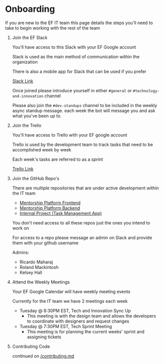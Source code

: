 # Onboarding

If you are new to the EF IT team this page details the steps you'll
need to take to begin working with the rest of the team

1. Join the EF Slack

   You'll have access to this Slack with your EF Google account

   Slack is used as the main method of communication within the
   organization

   There is also a mobile app for Slack that can be used if you
   prefer

   [Slack Link](https://join.slack.com/t/empowered-futures/shared_invite/zt-1hxgpij6a-J93vroAa9AfuHZhc4UZGog)

   Once joined please introduce yourself in either `#general` or `#technology-and-innovation` channel

   Please also join the `#dev-standups` channel to be included in the weekly async standup message. each week the bot will message you and ask what you've been up to.

2. Join the Trello

   You'll have access to Trello with your EF google account

   Trello is used by the development team to track tasks that need to
   be accomplished week by week

   Each week's tasks are referred to as a _sprint_

   [Trello Link](https://trello.com/invite/b/YYDqebhj/ATTI255eb7190978b439f0f2b7274ba2e46a16D7028D/mentorship-platform)

3. Join the GitHub Repo's

   There are multiple repositories that are under active development
   within the IT team

   - [Mentorship Platform Frontend](https://github.com/empoweredfutures/EF_Frontend)
   - [Mentorship Platform Backend](https://github.com/empoweredfutures/EF_Back)
   - [Internal Project (Task Management App)](https://github.com/empoweredfutures/internalFE)

   You don't need access to all these repos just the ones you intend
   to work on

   For access to a repo please message an admin on Slack and provide them with your github username

   Admins:

   - Ricardo Maharaj
   - Roland Mackintosh
   - Kelsey Hall

4. Attend the Weekly Meetings

   Your EF Google Calendar will have weekly meeting events

   Currently for the IT team we have 2 meetings each week

   - Tuesday @ 6:30PM EST, Tech and Innovation Sync Up
     - This meeting is with the design team and allows the developers to coordinate with designers and request changes
   - Tuesday @ 7:30PM EST, Tech Sprint Meeting
     - This meeting is for planning the current weeks' sprint and assigning tickets

5. Contributing Code

   continued on [/contributing.md](/contributing.md)
